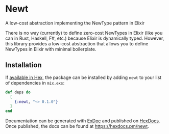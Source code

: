 # Newt

A low-cost abstraction implementing the NewType pattern in Elixir

There is no way (currently) to define zero-cost NewTypes in Elixir (like you
can in Rust, Haskell, F#, etc.) because Elixir is dynamically typed. However,
this library provides a low-cost abstraction that allows you to define NewTypes
in Elixir with minimal boilerplate.

## Installation

If [available in Hex](https://hex.pm/docs/publish), the package can be installed
by adding `newt` to your list of dependencies in `mix.exs`:

```elixir
def deps do
  [
    {:newt, "~> 0.1.0"}
  ]
end
```

Documentation can be generated with [ExDoc](https://github.com/elixir-lang/ex_doc)
and published on [HexDocs](https://hexdocs.pm). Once published, the docs can
be found at <https://hexdocs.pm/newt>.
